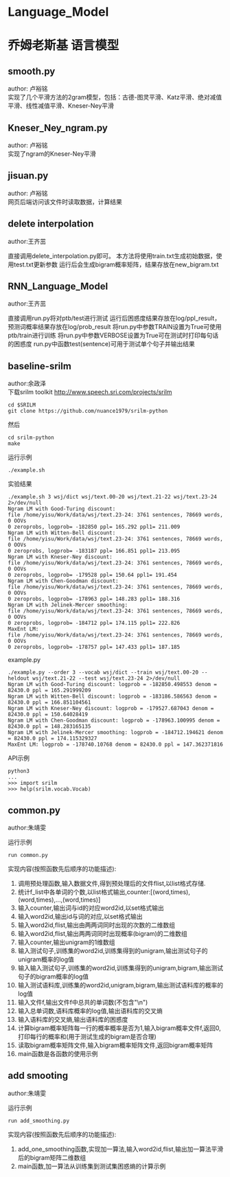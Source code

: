 # Language_Model
# 乔姆老斯基 语言模型



## smooth.py
author: 卢裕铭  
实现了几个平滑方法的2gram模型，包括：古德-图灵平滑、Katz平滑、绝对减值平滑、线性减值平滑、Kneser-Ney平滑

## Kneser_Ney_ngram.py
author: 卢裕铭  
实现了ngram的Kneser-Ney平滑

## jisuan.py
author: 卢裕铭  
网页后端访问该文件时读取数据，计算结果

## delete interpolation
author:王齐茁
  
直接调用delete_interpolation.py即可。
本方法将使用train.txt生成初始数据，使用test.txt更新参数
运行后会生成bigram概率矩阵，结果存放在new_bigram.txt


## RNN_Language_Model
author:王齐茁
  
直接调用run.py将对ptb/test进行测试
运行后困惑度结果存放在log/ppl_result，预测词概率结果存放在log/prob_result
将run.py中参数TRAIN设置为True可使用ptb/train进行训练
将run.py中参数VERBOSE设置为True可在测试时打印每句话的困惑度
run.py中函数test(sentence)可用于测试单个句子并输出结果


## baseline-srilm
author:余政泽  
下载srilm toolkit http://www.speech.sri.com/projects/srilm

 ```
 cd $SRILM
 git clone https://github.com/nuance1979/srilm-python
 ```
 然后
 ```
 cd srilm-python
make
```
运行示例
```
./example.sh
```
实验结果
```
./example.sh 3 wsj/dict wsj/text.00-20 wsj/text.21-22 wsj/text.23-24 2>/dev/null
Ngram LM with Good-Turing discount:
file /home/yisu/Work/data/wsj/text.23-24: 3761 sentences, 78669 words, 0 OOVs
0 zeroprobs, logprob= -182850 ppl= 165.292 ppl1= 211.009
Ngram LM with Witten-Bell discount:
file /home/yisu/Work/data/wsj/text.23-24: 3761 sentences, 78669 words, 0 OOVs
0 zeroprobs, logprob= -183187 ppl= 166.851 ppl1= 213.095
Ngram LM with Kneser-Ney discount:
file /home/yisu/Work/data/wsj/text.23-24: 3761 sentences, 78669 words, 0 OOVs
0 zeroprobs, logprob= -179528 ppl= 150.64 ppl1= 191.454
Ngram LM with Chen-Goodman discount:
file /home/yisu/Work/data/wsj/text.23-24: 3761 sentences, 78669 words, 0 OOVs
0 zeroprobs, logprob= -178963 ppl= 148.283 ppl1= 188.316
Ngram LM with Jelinek-Mercer smoothing:
file /home/yisu/Work/data/wsj/text.23-24: 3761 sentences, 78669 words, 0 OOVs
0 zeroprobs, logprob= -184712 ppl= 174.115 ppl1= 222.826
MaxEnt LM:
file /home/yisu/Work/data/wsj/text.23-24: 3761 sentences, 78669 words, 0 OOVs
0 zeroprobs, logprob= -178757 ppl= 147.433 ppl1= 187.185
```
example.py
```
./example.py --order 3 --vocab wsj/dict --train wsj/text.00-20 --heldout wsj/text.21-22 --test wsj/text.23-24 2>/dev/null
Ngram LM with Good-Turing discount: logprob = -182850.498553 denom = 82430.0 ppl = 165.291999209
Ngram LM with Witten-Bell discount: logprob = -183186.586563 denom = 82430.0 ppl = 166.851104561
Ngram LM with Kneser-Ney discount: logprob = -179527.687043 denom = 82430.0 ppl = 150.64028419
Ngram LM with Chen-Goodman discount: logprob = -178963.100995 denom = 82430.0 ppl = 148.283165135
Ngram LM with Jelinek-Mercer smoothing: logprob = -184712.194621 denom = 82430.0 ppl = 174.115329327
MaxEnt LM: logprob = -178740.10768 denom = 82430.0 ppl = 147.362371816
```

API示例
```
python3
...
>>> import srilm
>>> help(srilm.vocab.Vocab)
```



## common.py

author:朱靖雯

运行示例
```
run common.py
```

实现内容(按照函数先后顺序的功能描述):

1. 调用预处理函数,输入数据文件,得到预处理后的文件flist,以list格式存储.
2. 统计f_list中各单词的个数,以list格式输出,counter:[(word,times),(word,times),...,(word,times)]
3. 输入counter,输出词与id的对应word2id,以set格式输出
4. 输入word2id,输出id与词的对应,以set格式输出
5. 输入word2id,flist,输出由两两词同时出现的次数的二维数组
6. 输入word2id,flist,输出两两词同时出现概率(bigram)的二维数组
7. 输入counter,输出unigram的1维数组
8. 输入测试句子,训练集的word2id,训练集得到的unigram,输出测试句子的unigram概率的log值
9. 输入输入测试句子,训练集的word2id,训练集得到的unigram,bigram,输出测试句子的bigram概率的log值
10. 输入测试语料库,训练集的word2id,unigram,bigram,输出测试语料库的概率的log值
11. 输入文件f,输出文件f中总共的单词数(不包含"\n")
12. 输入总单词数,语料库概率的log值,输出语料库的交叉熵
13. 输入语料库的交叉熵,输出语料库的困惑度
14. 计算bigram概率矩阵每一行的概率概率是否为1,输入bigram概率文件f,返回0,打印每行的概率和(用于测试生成的bigram是否合理)
15. 读取bigram概率矩阵文件,输入bigram概率矩阵文件,返回bigram概率矩阵
16. main函数是各函数的使用示例



## add smooting

author:朱靖雯

运行示例
```
run add_smoothing.py
```


实现内容(按照函数先后顺序的功能描述):

1. add_one_smoothing函数,实现加一算法,输入word2id,flist,输出加一算法平滑后的bigram矩阵二维数组
2. main函数,加一算法从训练集到测试集困惑熵的计算示例
